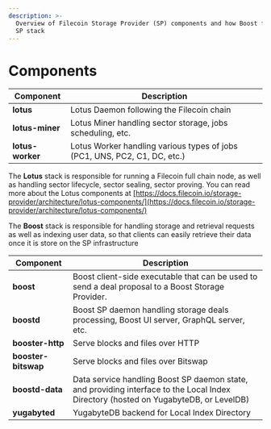 ```yaml
---
description: >-
  Overview of Filecoin Storage Provider (SP) components and how Boost fits in an
  SP stack
---
```


# Components

| Component        | Description                                                               |
| ---------------- | ------------------------------------------------------------------------- |
| **lotus**        | Lotus Daemon following the Filecoin chain                                 |
| **lotus-miner**  | Lotus Miner handling sector storage, jobs scheduling, etc.                |
| **lotus-worker** | Lotus Worker handling various types of jobs (PC1, UNS, PC2, C1, DC, etc.) |

The **Lotus** stack is responsible for running a Filecoin full chain node, as well as handling sector lifecycle, sector sealing, sector proving. You can read more about the Lotus components at [https://docs.filecoin.io/storage-provider/architecture/lotus-components/](https://docs.filecoin.io/storage-provider/architecture/lotus-components/)

The **Boost** stack is responsible for handling storage and retrieval requests as well as indexing user data, so that clients can easily retrieve their data once it is store on the SP infrastructure

| Component           | Description                                                                                                                          |
| ------------------- | ------------------------------------------------------------------------------------------------------------------------------------ |
| **boost**           | Boost client-side executable that can be used to send a deal proposal to a Boost Storage Provider.                                   |
| **boostd**          | Boost SP daemon handling storage deals processing, Boost UI server, GraphQL server, etc.                                             |
| **booster-http**    | Serve blocks and files over HTTP                                                                                                     |
| **booster-bitswap** | Serve blocks and files over Bitswap                                                                                                  |
| **boostd-data**     | Data service handling Boost SP daemon state, and providing interface to the Local Index Directory (hosted on YugabyteDB, or LevelDB) |
| **yugabyted**       | YugabyteDB backend for Local Index Directory                                                                                         |
